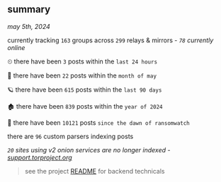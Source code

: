 
## summary
_may 5th, 2024_

currently tracking `163` groups across `299` relays & mirrors - _`78` currently online_

⏲ there have been `3` posts within the `last 24 hours`

🦈 there have been `22` posts within the `month of may`

🪐 there have been `615` posts within the `last 90 days`

🏚 there have been `839` posts within the `year of 2024`

🦕 there have been `10121` posts `since the dawn of ransomwatch`

there are `96` custom parsers indexing posts

_`20` sites using v2 onion services are no longer indexed - [support.torproject.org](https://support.torproject.org/onionservices/v2-deprecation/)_

> see the project [README](https://github.com/joshhighet/ransomwatch#ransomwatch--) for backend technicals
